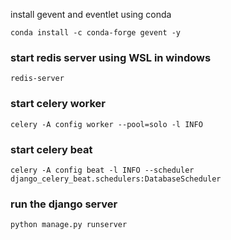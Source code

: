 install gevent and eventlet using conda
```
conda install -c conda-forge gevent -y
```

### start redis server using WSL in windows
```
redis-server
```

### start celery worker
```
celery -A config worker --pool=solo -l INFO
```

### start celery beat
```
celery -A config beat -l INFO --scheduler django_celery_beat.schedulers:DatabaseScheduler
```

### run the django server
```
python manage.py runserver
```
